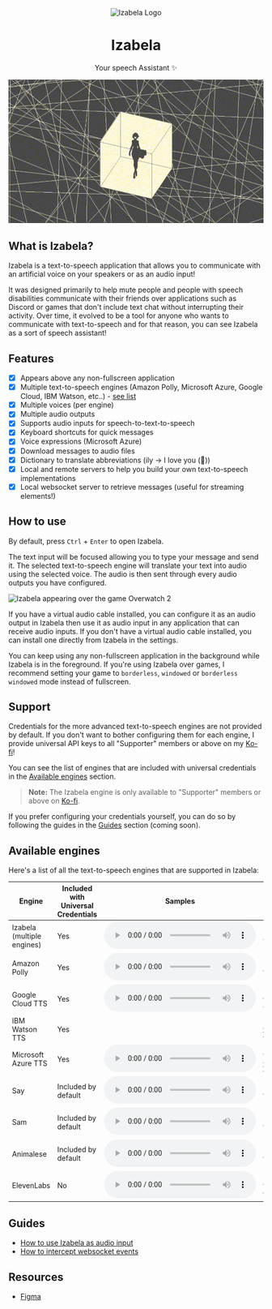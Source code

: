 <p align="center">
    <img alt="Izabela Logo" src="https://raw.githubusercontent.com/nature-heart-software/izabela/dev/apps/app/build/icons/64x64.png" width="64" height="64">
</p>

<h1 align="center">
  Izabela
</h1>

<p align="center">
  Your speech Assistant ✨
</p>

<p align="center">
    <img alt="Izabela Example" src="https://github.com/nature-heart-software/izabela/blob/dev/assets/izabela-example.gif?raw=true">
</p>

## What is Izabela?

Izabela is a text-to-speech application that allows you to communicate with an artificial voice on your speakers or
as an audio input!

It was designed primarily to help mute people and people with speech disabilities communicate with their friends over
applications such as Discord or games that don't include text chat without interrupting their activity. Over time, it
evolved to be a tool for anyone
who wants to communicate with text-to-speech and for that reason, you can see Izabela as a sort of speech assistant!

## Features

- [x] Appears above any non-fullscreen application
- [x] Multiple text-to-speech engines (Amazon Polly, Microsoft Azure, Google Cloud, IBM Watson,
  etc..) - [see list](#available-engines)
- [x] Multiple voices (per engine)
- [x] Multiple audio outputs
- [x] Supports audio inputs for speech-to-text-to-speech
- [x] Keyboard shortcuts for quick messages
- [x] Voice expressions (Microsoft Azure)
- [x] Download messages to audio files
- [x] Dictionary to translate abbreviations (ily -> I love you (💖))
- [x] Local and remote servers to help you build your own text-to-speech implementations
- [x] Local websocket server to retrieve messages (useful for streaming elements!)

## How to use

By default, press `Ctrl` + `Enter` to open Izabela.

The text input will be focused allowing you to type your message and send it. The selected text-to-speech engine will
translate your text into audio using the selected voice. The audio is then sent through every audio outputs you have
configured.

<img src="https://github.com/nature-heart-software/izabela/blob/dev/assets/wuriko-clip.gif?raw=true" alt="Izabela appearing over the game Overwatch 2"/>

If you have a virtual audio cable installed, you can configure it as an audio output in Izabela then use it as audio
input in any application that can receive audio inputs. If you don't have a virtual audio cable installed,
you can install one directly from Izabela in the settings.

You can keep using any non-fullscreen application in the background while Izabela is in the foreground. If you're
using Izabela over games, I recommend setting your game to `borderless`, `windowed` or `borderless windowed` mode
instead of
fullscreen.

## Support

Credentials for the more advanced text-to-speech engines are not provided by default. If you don't want to bother
configuring them for each engine, I provide universal
API keys to all "Supporter" members or above on my [Ko-fi](https://ko-fi.com/woowee/tiers)!

You can see the list of engines that are included with universal credentials in
the [Available engines](#available-engines) section.

> **Note:** The Izabela engine is only available to "Supporter" members or above
> on [Ko-fi](https://ko-fi.com/woowee/tiers).

If you prefer configuring your credentials yourself, you can do so by following the guides in the [Guides](#guides)
section (coming soon).

## Available engines

Here's a list of all the text-to-speech engines that are supported in Izabela:

| Engine                     | Included with Universal Credentials | Samples                                                                                                                               | Credits                                                                       |
|----------------------------|-------------------------------------|---------------------------------------------------------------------------------------------------------------------------------------|-------------------------------------------------------------------------------|
| Izabela (multiple engines) | Yes                                 | ![Izabela engine sample](https://github.com/nature-heart-software/izabela/blob/dev/assets/izabela-sample.mp3)                         | https://github.com/Weilbyte/tiktok-tts                                        |
| Amazon Polly               | Yes                                 | ![Amazon Polly engine sample](https://github.com/nature-heart-software/izabela/blob/dev/assets/amazon-polly-sample.mp3)               | https://aws.amazon.com/polly/                                                 |
| Google Cloud TTS           | Yes                                 | ![Google Cloud TTS engine sample](https://github.com/nature-heart-software/izabela/blob/dev/assets/google-cloud-tts-sample.mp3)       | https://cloud.google.com/text-to-speech                                       |
| IBM Watson TTS             | Yes                                 |                                                                                                                                       | https://www.ibm.com/cloud/watson-text-to-speech                               |
| Microsoft Azure TTS        | Yes                                 | ![Microsoft Azure TTS engine sample](https://github.com/nature-heart-software/izabela/blob/dev/assets/microsoft-azure-tts-sample.mp3) | https://azure.microsoft.com/en-us/products/cognitive-services/text-to-speech/ |
| Say                        | Included by default                 | ![Say engine sample](https://github.com/nature-heart-software/izabela/blob/dev/assets/say-sample.mp3)                                 | https://github.com/Marak/say.js/                                              |
| Sam                        | Included by default                 | ![Sam engine sample](https://github.com/nature-heart-software/izabela/blob/dev/assets/sam-sample.mp3)                                 | https://github.com/discordier/sam                                             |
| Animalese                  | Included by default                 | ![Animalese engine sample](https://github.com/nature-heart-software/izabela/blob/dev/assets/animalese-sample.wav)                     | https://github.com/Acedio/animalese.js                                        |
| ElevenLabs                 | No                                  | ![ElevenLabs engine sample](https://github.com/nature-heart-software/izabela/blob/dev/assets/elevenlabs-sample.mp3)                   | https://beta.elevenlabs.io/speech-synthesis                                   |

## Guides

- [How to use Izabela as audio input](https://github.com/nature-heart-software/izabela/blob/dev/guides/onboarding/how-to-use-as-audio-input.md)
- [How to intercept websocket events](https://github.com/nature-heart-software/izabela/blob/dev/guides/onboarding/how-to-intercept-websocket-events.md)

## Resources

- [Figma](https://www.figma.com/proto/U4A6IwSY8T4W2tm2agW92S/Izabela-v1.0.0?node-id=103%3A4&scaling=min-zoom&page-id=103%3A3&starting-point-node-id=103%3A4)
